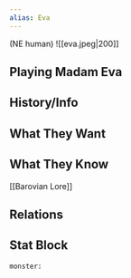 ```yaml
---
alias: Eva
---
```

(NE human)
![[eva.jpeg|200]]
## Playing Madam Eva

## History/Info

## What They Want

## What They Know
[[Barovian Lore]]

## Relations

## Stat Block

```statblock
monster:
```

```dataviewjs
```
